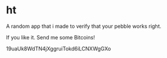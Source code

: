 # ht
A random app that i made to verify that your pebble works right.

If you like it. Send me some Bitcoins!

19uaUk8WdTN4jXggruiTokd6iLCNXWgGXo
